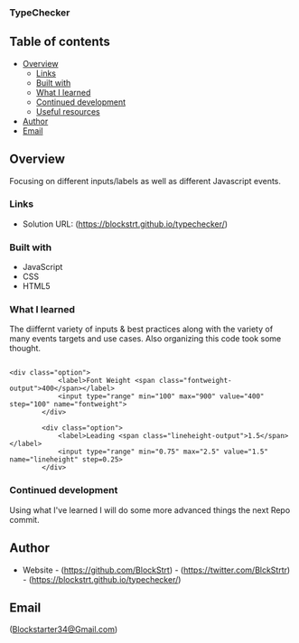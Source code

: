 ###  TypeChecker

## Table of contents

- [Overview](#overview)
  - [Links](#links)
  - [Built with](#built-with)
  - [What I learned](#what-i-learned)
  - [Continued development](#continued-development)
  - [Useful resources](#useful-resources)
- [Author](#author)
- [Email](#email)

## Overview
 Focusing on different inputs/labels as well as different Javascript events.


### Links

- Solution URL: (https://blockstrt.github.io/typechecker/)


### Built with

- JavaScript
- CSS 
- HTML5

### What I learned
The diiffernt variety of inputs & best practices along with the variety
of many events targets and use cases. Also organizing this code took some
thought. 


``` Different uses of inputs

<div class="option">
            <label>Font Weight <span class="fontweight-output">400</span></label>
            <input type="range" min="100" max="900" value="400" step="100" name="fontweight">
        </div>

        <div class="option">
            <label>Leading <span class="lineheight-output">1.5</span></label>
            <input type="range" min="0.75" max="2.5" value="1.5" name="lineheight" step=0.25>
        </div>
```

### Continued development
Using what I've learned I will do some more advanced things the next Repo commit.


## Author

- Website - (https://github.com/BlockStrt)
          - (https://twitter.com/BlckStrtr)
          - (https://blockstrt.github.io/typechecker/)

## Email
(Blockstarter34@Gmail.com)
